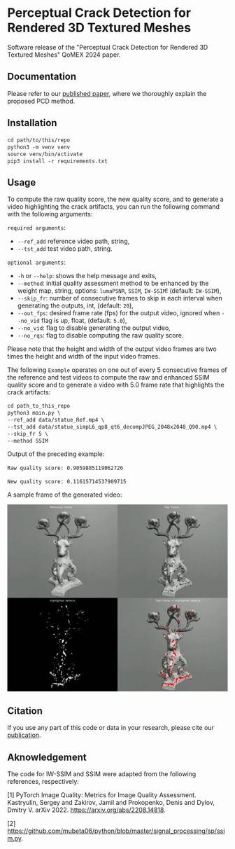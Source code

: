 # Perceptual Crack Detection for Rendered 3D Textured Meshes
Software release of the "Perceptual Crack Detection for Rendered 3D Textured Meshes" QoMEX 2024 paper.

## Documentation
Please refer to our [published paper](https://ieeexplore.ieee.org/document/10598253), where we thoroughly explain the proposed PCD method.

## Installation
```
cd path/to/this/repo
python3 -m venv venv
source venv/bin/activate
pip3 install -r requirements.txt
```

## Usage
To compute the raw quality score, the new quality score, and to generate a video highlighting the crack artifacts, you can run the following command with the following arguments:

`required arguments`:

* `--ref_add` reference video path, string,
* `--tst_add` test video path, string.

`optional arguments`:
* `-h` or `--help`: shows the help message and exits,
* `--method`: initial quality assessment method to be enhanced by the weight map, string, options: `lumaPSNR`, `SSIM`, `IW-SSIM`! (default: `IW-SSIM`),
* `--skip_fr`: number of consecutive frames to skip in each interval when generating the outputs, int, (default: `20`),
* `--out_fps`: desired frame rate (fps) for the output video, ignored when `--no_vid` flag is up, float, (default: `5.0`),
* `--no_vid`: flag to disable generating the output video,
* `--no_rqs`: flag to disable computing the raw quality score.

Please note that the height and width of the output video frames are two times the height and width of the input video frames.

The following `Example` operates on one out of every 5 consecutive frames of the reference and test videos to compute the raw and enhanced SSIM quality score and to generate a video with 5.0 frame rate that highlights the crack artifacts:
```
cd path_to_this_repo
python3 main.py \
--ref_add data/statue_Ref.mp4 \
--tst_add data/statue_simpL6_qp8_qt6_decompJPEG_2048x2048_Q90.mp4 \
--skip_fr 5 \
--method SSIM 
```

Output of the preceding example:

`Raw quality score: 0.9059885119062726`

`New quality score: 0.11615714537909715`

A sample frame of the generated video:

![Alt text](/img/sample_frame.png)

## Citation
If you use any part of this code or data in your research, please cite our [publication](https://ieeexplore.ieee.org/document/10598253).

## Aknowledgement

The code for IW-SSIM and SSIM were adapted from the following references, respectively:

[1] PyTorch Image Quality: Metrics for Image Quality Assessment. Kastryulin, Sergey and Zakirov, Jamil and Prokopenko, Denis and Dylov, Dmitry V. arXiv 2022. https://arxiv.org/abs/2208.14818.

[2] https://github.com/mubeta06/python/blob/master/signal_processing/sp/ssim.py.


